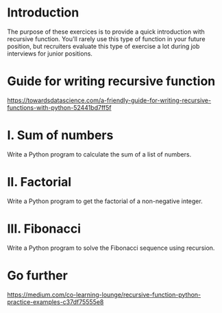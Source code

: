 # Introduction

The purpose of these exercices is to provide a quick introduction with recursive function. You'll rarely use this type of function in your future position, but recruiters evaluate this type of exercise a lot during job interviews for junior positions. 

# Guide for writing recursive function

https://towardsdatascience.com/a-friendly-guide-for-writing-recursive-functions-with-python-52441bd7ff5f

# I. Sum of numbers

Write a Python program to calculate the sum of a list of numbers.

# II. Factorial

Write a Python program to get the factorial of a non-negative integer.

# III. Fibonacci

Write a Python program to solve the Fibonacci sequence using recursion.

# Go further

https://medium.com/co-learning-lounge/recursive-function-python-practice-examples-c37df75555e8
